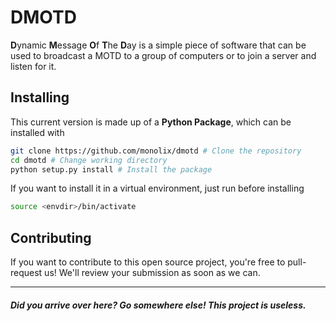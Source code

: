 # DMOTD

**D**ynamic **M**essage **O**f **T**he **D**ay is a simple piece of software that can be used to broadcast a MOTD to a group of computers or to join a server and listen for it.

## Installing

This current version is made up of a **Python Package**, which can be installed with

```bash
git clone https://github.com/monolix/dmotd # Clone the repository
cd dmotd # Change working directory
python setup.py install # Install the package
```

If you want to install it in a virtual environment, just run before installing

```sh
source <envdir>/bin/activate
```

## Contributing

If you want to contribute to this open source project, you're free to pull-request us! We'll review your submission as soon as we can.
____
##### Did you arrive over here? Go somewhere else! This project is useless.

